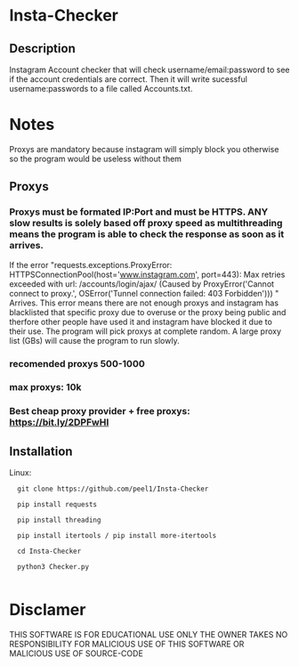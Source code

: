 # Insta-Checker

## Description 
Instagram Account checker that will check username/email:password to see if the account credentials are correct. Then it will write sucessful username:passwords to a file called Accounts.txt. 

# Notes
Proxys are mandatory because instagram will simply block you otherwise so the program would be useless without them
## Proxys
### Proxys must be formated IP:Port and must be HTTPS. ANY slow results is solely based off proxy speed as multithreading means the program is able to check the response as soon as it arrives.

If the error "requests.exceptions.ProxyError: HTTPSConnectionPool(host='www.instagram.com', port=443): Max retries exceeded with url: /accounts/login/ajax/ (Caused by ProxyError('Cannot connect to proxy.', OSError('Tunnel connection failed: 403 Forbidden')))
" Arrives. This  error means there are not enough proxys and instagram has blacklisted that specific proxy due to overuse or the proxy being public and therfore other people have used it and instagram have blocked it due to their use. The program will pick proxys at complete random. A large proxy list (GBs) will cause the program to run slowly.
### recomended proxys 500-1000 
### max proxys: 10k

### Best cheap proxy provider + free proxys: https://bit.ly/2DPFwHI

## Installation
Linux:
```
  git clone https://github.com/peel1/Insta-Checker
  
  pip install requests
  
  pip install threading
  
  pip install itertools / pip install more-itertools
  
  cd Insta-Checker
  
  python3 Checker.py
  
 ```


# Disclamer
THIS SOFTWARE IS FOR EDUCATIONAL USE ONLY THE OWNER TAKES NO RESPONSIBILITY FOR MALICIOUS USE OF THIS SOFTWARE OR MALICIOUS USE OF SOURCE-CODE
